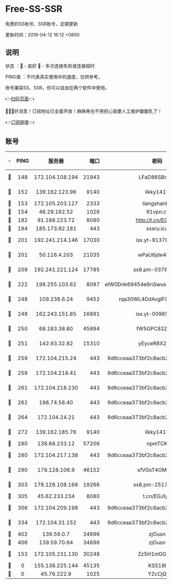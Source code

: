 # Free-SS-SSR

免费的SS账号、SSR账号，定期更新

更新时间：2019-04-12 16:12 +0800

## 说明

状态     ：🙂 - 良好 🙁 - 多次连接失败或连接超时

PING值   ：不代表真实使用中的速度，仅供参考。

账号兼容SS、SSR，你可以自由在两个软件中使用。

👉[扫码页面](https://liesauer.github.io/Free-SS-SSR/)👈

🎉🎉🎉好消息！订阅地址已全面开放！麻麻再也不用担心我要人工维护酸酸乳了！

👉[订阅链接](https://www.liesauer.net/yogurt/subscribe?ACCESS_TOKEN=DAYxR3mMaZAsaqUb)👈

## 账号

|-|PING|服务器|端口|密码|加密方式|区域|
|:----:|:----:|:-----:|-----:|:----:|:----:|:----:|
|🙂|148|172.104.108.194|21943|LFaD86SBq2lY|aes-256-cfb|JP|
|🙂|152|139.162.123.96|9140|likky1415|aes-256-cfb|JP|
|🙂|153|172.105.203.127|2333|liangshanbo|chacha20|JP|
|🙂|154|46.29.162.52|1026|91vpn.cf|rc4-md5|RU|
|🙂|182|91.188.223.72|8080|http://t.cn/EGJIyrl|rc4-md5|RU|
|🙂|194|185.173.92.181|443|sssru.icu|rc4-md5|RU|
|🙂|201|192.241.214.146|17030|isx.yt-91378799|aes-256-cfb|US|
|🙂|201|50.116.4.203|21035|wPaU6jde4NZT|aes-256-cfb|US|
|🙂|209|192.241.221.124|17785|ss8.pm-03781993|aes-256-cfb|US|
|🙂|222|198.255.103.62|8097|eIW0Dnk69454e6nSwuspv9DmS201tQ0D|aes-256-cfb|US|
|🙂|248|109.238.6.24|9452|rqa30WL4DdAvgIFG6Fs3znzTa|aes-256-cfb|FR|
|🙂|248|162.243.151.85|16891|isx.yt-00965280|aes-256-cfb|US|
|🙂|250|68.183.38.80|45894|fW5GPC82Z97G|aes-256-cfb|GB|
|🙂|251|142.93.32.82|15310|yEyceR8X2EVd|aes-256-cfb|GB|
|🙂|259|172.104.215.24|443|9d6cceaa373bf2c8acb22e60b6a58be6|aes-256-cfb|US|
|🙂|259|172.104.218.41|443|9d6cceaa373bf2c8acb22e60b6a58be6|aes-256-cfb|US|
|🙂|261|172.104.218.230|443|9d6cceaa373bf2c8acb22e60b6a58be6|aes-256-cfb|US|
|🙂|262|198.74.58.40|443|9d6cceaa373bf2c8acb22e60b6a58be6|aes-256-cfb|US|
|🙂|264|172.104.24.21|443|9d6cceaa373bf2c8acb22e60b6a58be6|aes-256-cfb|US|
|🙂|272|139.162.185.76|9140|likky1415|aes-256-cfb|DE|
|🙂|280|138.68.233.12|57206|npmTCK|rc4-md5|US|
|🙂|280|172.104.217.138|443|9d6cceaa373bf2c8acb22e60b6a58be6|aes-256-cfb|US|
|🙂|290|178.128.106.9|46152|sfVGsT4OMxHC|aes-256-cfb|SG|
|🙂|303|178.128.108.168|19266|ss8.pm-25170314|aes-256-cfb|SG|
|🙂|305|45.62.233.234|8080|t.cn/EGJIyrl|rc4-md5|CA|
|🙂|306|172.104.209.198|443|9d6cceaa373bf2c8acb22e60b6a58be6|aes-256-cfb|US|
|🙂|334|172.104.31.152|443|9d6cceaa373bf2c8acb22e60b6a58be6|aes-256-cfb|US|
|🙂|402|139.59.0.7|34696|zjOusn|chacha20|IN|
|🙂|406|139.59.70.64|34696|zjOusn|chacha20|IN|
|🙂|153|172.105.231.130|30248|Zz5H1nlGGKHx|aes-256-cfb|JP|
|🙁|0|155.138.225.144|45135|KSS18l|rc4-md5|US|
|🙁|0|45.76.222.9|1025|YZcCjQ|rc4-md5|JP|
